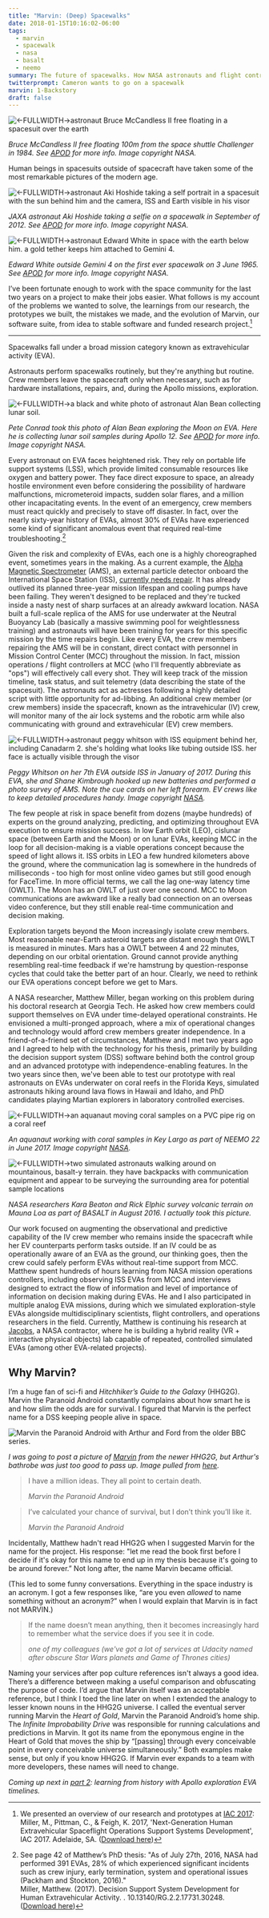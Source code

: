```yaml
---
title: "Marvin: (Deep) Spacewalks"
date: 2018-01-15T10:16:02-06:00
tags:
  - marvin
  - spacewalk
  - nasa
  - basalt
  - neemo
summary: The future of spacewalks. How NASA astronauts and flight controllers manage EVAs, and the software we're building to support them on Mars and beyond.
twitterprompt: Cameron wants to go on a spacewalk
marvin: 1-Backstory
draft: false
---
```


![<-FULLWIDTH->astronaut Bruce McCandless II free floating in a spacesuit over the earth](./freeflyer_nasa_cropped.jpg)

_Bruce McCandless II free floating 100m from the space shuttle Challenger in 1984. See [APOD](https://apod.nasa.gov/apod/ap120101.html) for more info. Image copyright NASA._

Human beings in spacesuits outside of spacecraft have taken some of the most remarkable pictures of the modern age.

![<-FULLWIDTH->astronaut Aki Hoshide taking a self portrait in a spacesuit with the sun behind him and the camera, ISS and Earth visible in his visor](./aki_selfportrait.jpg)

_JAXA astronaut Aki Hoshide taking a selfie on a spacewalk in September of 2012. See [APOD](https://apod.nasa.gov/apod/ap120918.html) for more info. Image copyright NASA._

![<-FULLWIDTH->astronaut Edward White in space with the earth below him. a gold tether keeps him attached to Gemini 4.](./ed_white_first_spacewalk.jpg)

_Edward White outside Gemini 4 on the first ever spacewalk on 3 June 1965. See [APOD](https://apod.nasa.gov/apod/ap150606.html) for more info. Image copyright NASA._

I’ve been fortunate enough to work with the space community for the last two years on a project to make their jobs easier. What follows is my account of the problems we wanted to solve, the learnings from our research, the prototypes we built, the mistakes we made, and the evolution of Marvin, our software suite, from idea to stable software and funded research project.[^1]

---

Spacewalks fall under a broad mission category known as extravehicular activity (EVA).

Astronauts perform spacewalks routinely, but they're anything but routine. Crew members leave the spacecraft only when necessary, such as for hardware installations, repairs, and, during the Apollo missions, exploration.

![<-FULLWIDTH->a black and white photo of astronaut Alan Bean collecting lunar soil.](./bean_conrad_moon.jpg)

_Pete Conrad took this photo of Alan Bean exploring the Moon on EVA. Here he is collecting lunar soil samples during Apollo 12. See [APOD](https://apod.nasa.gov/apod/ap060121.html) for more info. Image copyright NASA._

Every astronaut on EVA faces heightened risk. They rely on portable life support systems (LSS), which provide limited consumable resources like oxygen and battery power. They face direct exposure to space, an already hostile environment even before considering the possibility of hardware malfunctions, micrometeroid impacts, sudden solar flares, and a million other incapacitating events. In the event of an emergency, crew members must react quickly and precisely to stave off disaster. In fact, over the nearly sixty-year history of EVAs, almost 30% of EVAs have experienced some kind of significant anomalous event that required real-time troubleshooting.[^2]

Given the risk and complexity of EVAs, each one is a highly choreographed event, sometimes years in the making. As a current example, the [Alpha Magnetic Spectrometer](https://www.nasa.gov/mission_pages/station/research/experiments/742.html) (AMS), an external particle detector onboard the International Space Station (ISS), [currently needs repair](https://arstechnica.com/science/2017/04/nasa-is-planning-a-daring-repair-mission-to-save-a-2-billion-particle-detector/). It has already outlived its planned three-year mission lifespan and cooling pumps have been failing. They weren't designed to be replaced and they're tucked inside a nasty nest of sharp surfaces at an already awkward location. NASA built a full-scale replica of the AMS for use underwater at the Neutral Buoyancy Lab (basically a massive swimming pool for weightlessness training) and astronauts will have been training for years for this specific mission by the time repairs begin. Like every EVA, the crew members repairing the AMS will be in constant, direct contact with personnel in Mission Control Center (MCC) throughout the mission. In fact, mission operations / flight controllers at MCC (who I'll frequently abbreviate as "ops") will effectively call every shot. They will keep track of the mission timeline, task status, and suit telemetry (data describing the state of the spacesuit). The astronauts act as actresses following a highly detailed script with little opportunity for ad-libbing. An additional crew member (or crew members) inside the spacecraft, known as the intravehicular (IV) crew, will monitor many of the air lock systems and the robotic arm while also communicating with ground and extravehicular (EV) crew members.

![<-FULLWIDTH->astronaut peggy whitson with ISS equipment behind her, including Canadarm 2. she's holding what looks like tubing outside ISS. her face is actually visible through the visor](./peggy_whitson_expedition50.jpg)

_Peggy Whitson on her 7th EVA outside ISS in January of 2017. During this EVA, she and Shane Kimbrough hooked up new batteries and performed a photo survey of AMS. Note the cue cards on her left forearm. EV crews like to keep detailed procedures handy. Image copyright [NASA](https://www.nasa.gov/image-feature/astronaut-peggy-whitson-during-a-spacewalk)._

The few people at risk in space benefit from dozens (maybe hundreds) of experts on the ground analyzing, predicting, and optimizing throughout EVA execution to ensure mission success. In low Earth orbit (LEO), cislunar space (between Earth and the Moon) or on lunar EVAs, keeping MCC in the loop for all decision-making is a viable operations concept because the speed of light allows it. ISS orbits in LEO a few hundred kilometers above the ground, where the communication lag is somewhere in the hundreds of milliseconds - too high for most online video games but still good enough for FaceTime. In more official terms, we call the lag one-way latency time (OWLT). The Moon has an OWLT of just over one second. MCC to Moon communications are awkward like a really bad connection on an overseas video conference, but they still enable real-time communication and decision making.

Exploration targets beyond the Moon increasingly isolate crew members. Most reasonable near-Earth asteroid targets are distant enough that OWLT is measured in minutes. Mars has a OWLT between 4 and 22 minutes, depending on our orbital orientation. Ground cannot provide anything resembling real-time feedback if we're hamstrung by question-response cycles that could take the better part of an hour. Clearly, we need to rethink our EVA operations concept before we get to Mars.

A NASA researcher, Matthew Miller, began working on this problem during his doctoral research at Georgia Tech. He asked how crew members could support themselves on EVA under time-delayed operational constraints. He envisioned a multi-pronged approach, where a mix of operational changes and technology would afford crew members greater independence. In a friend-of-a-friend set of circumstances, Matthew and I met two years ago and I agreed to help with the technology for his thesis, primarily by building the decision support system (DSS) software behind both the control group and an advanced prototype with independence-enabling features. In the two years since then, we've been able to test our prototype with real astronauts on EVAs underwater on coral reefs in the Florida Keys, simulated astronauts hiking around lava flows in Hawaii and Idaho, and PhD candidates playing Martian explorers in laboratory controlled exercises.

![<-FULLWIDTH->an aquanaut moving coral samples on a PVC pipe rig on a coral reef](./neemo_coral_collection.jpg)

_An aquanaut working with coral samples in Key Largo as part of NEEMO 22 in June 2017. Image copyright [NASA](https://www.nasa.gov/mission%5Fpages/NEEMO/index.html)._

![<-FULLWIDTH->two simulated astronauts walking around on mountainous, basalt-y terrain. they have backpacks with communication equipment and appear to be surveying the surrounding area for potential sample locations](./basalt_surveying_2.jpg)

_NASA researchers Kara Beaton and Rick Elphic survey volcanic terrain on Mauna Loa as part of BASALT in August 2016. I actually took this picture._

Our work focused on augmenting the observational and predictive capability of the IV crew member who remains inside the spacecraft while her EV counterparts perform tasks outside. If an IV could be as operationally aware of an EVA as the ground, our thinking goes, then the crew could safely perform EVAs without real-time support from MCC. Matthew spent hundreds of hours learning from NASA mission operations controllers, including observing ISS EVAs from MCC and interviews designed to extract the flow of information and level of importance of information on decision making during EVAs. He and I also participated in multiple analog EVA missions, during which we simulated exploration-style EVAs alongside multidisciplinary scientists, flight controllers, and operations researchers in the field. Currently, Matthew is continuing his research at [Jacobs](https://www.wehavespaceforyou.com), a NASA contractor, where he is building a hybrid reality (VR + interactive physical objects) lab capable of repeated, controlled simulated EVAs (among other EVA-related projects).

## Why Marvin?

I’m a huge fan of sci-fi and _Hitchhiker’s Guide to the Galaxy_ (HHG2G). Marvin the Paranoid Android constantly complains about how smart he is and how slim the odds are for survival. I figured that Marvin is the perfect name for a DSS keeping people alive in space.

![Marvin the Paranoid Android with Arthur and Ford from the older BBC series.](./old_marvin.jpg)

_I was going to post a picture of [Marvin](http://hitchhikers.wikia.com/wiki/Marvin?file=Marvin.jpg) from the newer HHG2G, but Arthur's bathrobe was just too good to pass up. Image pulled from [here](http://hitchhikers.wikia.com/wiki/Marvin?file=Marvin%5Fmeets%5FFord%5Fand%5FArthur.jpg)._

> I have a million ideas. They all point to certain death.
>
> <cite>Marvin the Paranoid Android</cite>

> I’ve calculated your chance of survival, but I don’t think you’ll like it.
>
> <cite>Marvin the Paranoid Android</cite>

Incidentally, Matthew hadn't read HHG2G when I suggested Marvin for the name for the project. His response: "let me read the book first before I decide if it's okay for this name to end up in my thesis because it's going to be around forever.” Not long after, the name Marvin became official.

(This led to some funny conversations. Everything in the space industry is an acronym. I got a few responses like, “are you even _allowed_ to name something without an acronym?” when I would explain that Marvin is in fact not MARVIN.)

> If the name doesn’t mean anything, then it becomes increasingly hard to remember what the service does if you see it in code.
>
> <cite>one of my colleagues (we've got a lot of services at Udacity named after obscure Star Wars planets and Game of Thrones cities)</cite>

Naming your services after pop culture references isn't always a good idea. There’s a difference between making a useful comparison and obfuscating the purpose of code. I’d argue that Marvin itself was an acceptable reference, but I think I toed the line later on when I extended the analogy to lesser known nouns in the HHG2G universe. I called the eventual server running Marvin the _Heart of Gold_, Marvin the Paranoid Android’s home ship. The _Infinite Improbability Drive_ was responsible for running calculations and predictions in Marvin. It got its name from the eponymous engine in the Heart of Gold that moves the ship by “[passing] through every conceivable point in every conceivable universe simultaneously.” Both examples make sense, but only if you know HHG2G. If Marvin ever expands to a team with more developers, these names will need to change.

_Coming up next in [part 2](/posts/20180204-marvin-apollo-timelines/): learning from history with Apollo exploration EVA timelines._

[^1]: We presented an overview of our research and prototypes at [IAC 2017](http://www.iafastro.org/events/iac/iac-2017/):<br>Miller, M., Pittman, C., & Feigh, K. 2017, 'Next-Generation Human Extravehicular Spaceflight Operations Support Systems Development', IAC 2017. Adelaide, SA. ([Download here](https://www.researchgate.net/publication/320290594_Next-Generation_Human_Extravehicular_Spaceflight_Operations_Support_Systems_Development))

[^2]: See page 42 of Matthew’s PhD thesis: "As of July 27th, 2016, NASA had performed 391 EVAs, 28% of which experienced significant incidents such as crew injury, early termination, system and operational issues (Packham and Stockton, 2016)."<br>Miller, Matthew. (2017). Decision Support System Development for Human Extravehicular Activity. . 10.13140/RG.2.2.17731.30248. ([Download here](https://doi.org/10.13140/rg.2.2.17731.30248))
